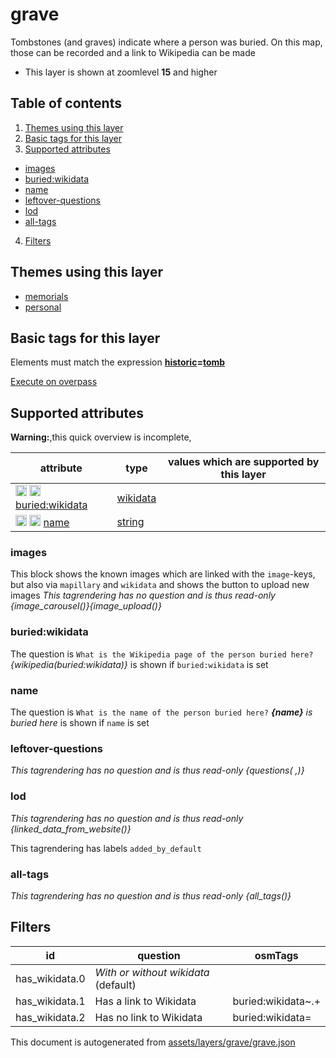 [//]: # (WARNING: this file is automatically generated. Please find the sources at the bottom and edit those sources)

# grave




Tombstones (and graves) indicate where a person was buried. On this map, those can be recorded and a link to Wikipedia can be made






 - This layer is shown at zoomlevel **15** and higher



## Table of contents

1. [Themes using this layer](#themes-using-this-layer)
2. [Basic tags for this layer](#basic-tags-for-this-layer)
3. [Supported attributes](#supported-attributes)
  - [images](#images)
  - [buried:wikidata](#buriedwikidata)
  - [name](#name)
  - [leftover-questions](#leftover-questions)
  - [lod](#lod)
  - [all-tags](#all-tags)
4. [Filters](#filters)

## Themes using this layer



 - [memorials](https://mapcomplete.org/memorials)
 - [personal](https://mapcomplete.org/personal)



## Basic tags for this layer

Elements must match the expression **<a href='https://wiki.openstreetmap.org/wiki/Key:historic' target='_blank'>historic</a>=<a href='https://wiki.openstreetmap.org/wiki/Tag:historic%3Dtomb' target='_blank'>tomb</a>**

[Execute on overpass](http://overpass-turbo.eu/?Q=%5Bout%3Ajson%5D%5Btimeout%3A90%5D%3B%28%20%20%20%20nwr%5B%22historic%22%3D%22tomb%22%5D%28%7B%7Bbbox%7D%7D%29%3B%0A%29%3Bout%20body%3B%3E%3Bout%20skel%20qt%3B)

## Supported attributes

**Warning:**,this quick overview is incomplete,

| attribute | type | values which are supported by this layer |
-----|-----|----- |
| <a target="_blank" href='https://taginfo.openstreetmap.org/keys/buried:wikidata#values'><img src='https://mapcomplete.org/assets/svg/search.svg' height='18px'></a> <a target="_blank" href='https://taghistory.raifer.tech/?#***/buried%3Awikidata/'><img src='https://mapcomplete.org/assets/svg/statistics.svg' height='18px'></a> [buried:wikidata](https://wiki.openstreetmap.org/wiki/Key:buried:wikidata) | [wikidata](../SpecialInputElements.md#wikidata) |  |
| <a target="_blank" href='https://taginfo.openstreetmap.org/keys/name#values'><img src='https://mapcomplete.org/assets/svg/search.svg' height='18px'></a> <a target="_blank" href='https://taghistory.raifer.tech/?#***/name/'><img src='https://mapcomplete.org/assets/svg/statistics.svg' height='18px'></a> [name](https://wiki.openstreetmap.org/wiki/Key:name) | [string](../SpecialInputElements.md#string) |  |




### images
This block shows the known images which are linked with the `image`-keys, but also via `mapillary` and `wikidata` and shows the button to upload new images
_This tagrendering has no question and is thus read-only_
*{image_carousel()}{image_upload()}*




### buried:wikidata

The question is `What is the Wikipedia page of the person buried here?`
*{wikipedia(buried:wikidata)}* is shown if `buried:wikidata` is set




### name

The question is `What is the name of the person buried here?`
*<b>{name}</b> is buried here* is shown if `name` is set




### leftover-questions

_This tagrendering has no question and is thus read-only_
*{questions( ,)}*




### lod

_This tagrendering has no question and is thus read-only_
*{linked_data_from_website()}*


This tagrendering has labels 
`added_by_default`

### all-tags

_This tagrendering has no question and is thus read-only_
*{all_tags()}*




## Filters



| id | question | osmTags |
-----|-----|----- |
| has_wikidata.0 | *With or without wikidata* (default) |  |
| has_wikidata.1 | Has a link to Wikidata | buried:wikidata~.+ |
| has_wikidata.2 | Has no link to Wikidata | buried:wikidata= |




This document is autogenerated from [assets/layers/grave/grave.json](https://github.com/pietervdvn/MapComplete/blob/develop/assets/layers/grave/grave.json)
